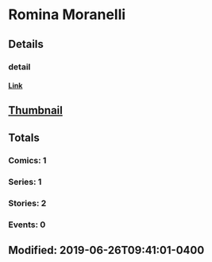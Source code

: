 # Romina  Moranelli 
## Details
### detail
#### [Link](http://marvel.com/comics/creators/10915/romina_moranelli?utm_campaign=apiRef&utm_source=225578a89fc76f3d20fbffda5d17a88d)
## [Thumbnail](http://i.annihil.us/u/prod/marvel/i/mg/b/40/image_not_available.jpg)
## Totals
### Comics: 1
### Series: 1
### Stories: 2
### Events: 0
## Modified: 2019-06-26T09:41:01-0400